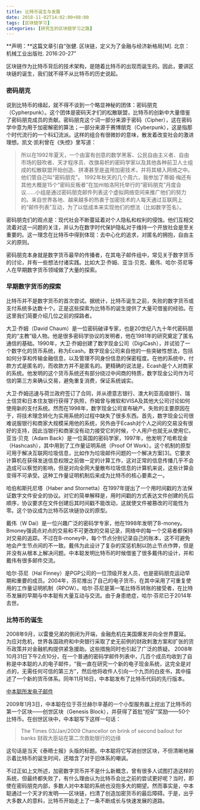 ```yaml
---
title: 比特币诞生与发展
date: 2018-11-02T14:02:00+08:00
tags: [区块链学习]
categories: [研究生的区块链学习之路]
---
```


**声明：**这篇文章引自“张健. 区块链，定义为了金融与经济新格局[M]. 北京：机械工业出版社.  2016:20-27”

区块链作为比特币背后的技术架构，是随着比特币的出现而诞生的。因此，要讲区块链的诞生，我们就不得不从比特币的历史说起。

### 密码朋克
说到比特币的缘起，就不得不谈到一个略显神秘的团体：密码朋克（Cypherpunk）。这个团体是密码天才们的松散联盟，比特币的创新中大量借鉴了密码朋克成员的贡献。密码朋克这个词一部分来源于密码（Cipher），这在密码学中意为用于加密解密的算法；一部分来源于赛博朋克（Cyberpunk），这是指那个时代流行的一个科幻流派。这样的组合有很微妙的意味，散发着改变社会的激进理想。凯文·凯利曾在《失控》里写道：

> 所以在1992年夏天，一个由富有创意的数学黑客、公民自由主义者、自由市场的鼓吹者、天才程序员、改旗易帜的密码学家以及其他各种前卫人士组成的松散联盟开始创造、拼凑甚至是盗用加密技术，并将其植入网络之中。他们管自己叫“密码朋克”。
> 1992年秋天的几个周六，我参加了蒂姆·梅还有其他大概是15个“密码反叛者”在加州帕洛阿托举行的“密码朋克”月度会议……小组是通过密码朋克邮件列表这个虚拟网络空间来推广他们的努力的。来自世界各地、越来越多的热衷于加密技术的人每天通过互联网上的“邮件列表”互动，为了以低成本来实现他们的想法（比如数字签名）。

密码朋克们的观点是：现代社会不断蔓延着对个人隐私和权利的侵蚀。他们互相交流着对这一问题的关注，并认为在数字时代保护隐私对于维持一个开放社会是至关重要的。这一理念在比特币中得到体现：去中心化的追求，对匿名的拥抱，自由主义的原则。

密码朋克本身就是数字货币最早的传播者，在其电子邮件组中，常见关于数字货币的讨论，并有一些想法付诸实践。比如大卫·乔姆、亚当·贝克、戴伟、哈尔·芬尼等人在早期数字货币领域做了大量的探索。

<!--more-->

### 早期数字货币的探索
比特币并不是数字货币的首次尝试。据统计，比特币诞生之前，失败的数字货币或支付系统多达数十个。正是这些探索为比特币的诞生提供了大量可借鉴的经验。在这里我们简要介绍几位之前的探路者。

大卫·乔姆（David Chaum）是一位密码破译专家，也是20世纪八九十年代密码朋克的“主教”级人物。他是很多密码学协议的发明者，他在1981年的研究奠定了匿名通信的基础。1990年，大卫·乔姆创建了数字现金公司（DigiCash），并试验了一个数字化的货币系统，称为Ecash。数字现金公司来自他的一些突破性想法，包括如何分享和传输金融信息，以及管理不同身份信息的保密程度。在他的系统中，付款方式是匿名的，而收款方并不是匿名的。更精确的说法是，Ecash是个人对商家的系统。他发明的这个货币系统还有部分绕过中间商的特质，数字现金公司作为可信的第三方来确认交易，避免重复消费，保证系统诚实。

大卫·乔姆迅速与荷兰政府签订了合同，并从德意志银行、澳大利亚高级银行、瑞士信贷和日本住友银行获得了执照，乔姆曾与微软和VISA及其他大公司讨论如何使用新的支付系统。然而在1998年，数字现金公司宣布破产。失败的主要原因在于，将技术理念转化为实用系统的过程中缺失了很多东西。首先，数字现金公司很难说服银行和商家大规模采用他的系统，另外由于Ecash对个人之间的交易没有很好的支持，因此当银行和商家没有动力接受它的时候，个人用户也就无从使用它。
​亚当·贝克（Adam Back）是一位英国的密码学家，1997年，他发明了哈希现金（Hashcash），其中用到了工作量证明系统（Proof Of Work）。这个机制的原型可用于解决互联网垃圾信息，比如作为垃圾邮件问题的一个解决方案[3]。它要求计算机在获得发送信息权限之前做一定的计算工作，这对正常的信息传播几乎不会造成可以察觉的影响，但是对向全网大量散布垃圾信息的计算机来说，这些计算会变得不可承受。这种工作量证明机制后来成为比特币的核心要素之一。

哈伯和斯托尼塔（Haber and Stornetta）在1997年提出了一个用时间戳的方法保证数字文件安全的协议。对它的简单解释是，用时间戳的方式表达文件创建的先后顺序，协议要求在文件创建后其时间戳不能改动，这就使文件被篡改的可能性为零。这个协议成为比特币区块链协议的原型。

戴伟（W Dai）是一位兴趣广泛的密码学专家，他在1998年发明了B-money。Bmoney强调点对点的交易和不可更改的交易记录，网络中的每一个交易者都保持对交易的追踪。不过在B-money中，每个节点分别记录自己的账本，这不可避免地会产生节点间的不一致。戴伟为此设计了复杂的奖惩机制以防止节点作弊，但是并没有从根本上解决问题。中本聪发明比特币的时候借鉴了很多戴伟的设计，并和戴伟有很多邮件交流。

哈尔·芬尼（Hal Finney）是PGP公司的一位顶级开发人员，也是密码朋克运动早期和重要的成员。2004年，芬尼推出了自己的电子货币，在其中采用了可重复使用的工作量证明机制（RPOW）。哈尔·芬尼是第一笔比特币转账的接受者，在比特币发展的早期与中本聪有大量互动与交流。由于身患绝症，哈尔·芬尼已于2014年去世。

### 比特币的诞生
2008年9月，以雷曼兄弟的倒闭为开端，金融危机在美国爆发并向全世界蔓延。为应对危机，世界各国政府和中央银行采取了史无前例的财政刺激方案和扩张的货币政策并对金融机构提供紧急援助。这些措施同时也引起了广泛的质疑。
2008年10月31日下午2点10分，在一个普通的密码学邮件列表中，几百个成员均收到了自称是中本聪的人的电子邮件，“我一直在研究一个新的电子现金系统，这完全是对点的，无需任何可信的第三方”，然后他将收件人引向一个九页的白皮书，其中描述了一个新的货币体系。同年11月16日，中本聪发布了比特币代码的先行版本。

[中本聪所发电子邮件](https://www.mail-archive.com/cryptography@metzdowd.com/msg09959.html)

2009年1月3日，中本聪在位于芬兰赫尔辛基的一个小型服务器上挖出了比特币的第一个区块——创世区块（Genesis Block），并获得了首批“挖矿”奖励——50个比特币。在创世区块中，中本聪写下这样一句话：

> The Times 03/Jan/2009 Chancellor on brink of second bailout for banks
> 财政大臣站在第二次救助银行的边缘

这句话是当天《泰晤士报》头版的标题。中本聪将它写进创世区块，不但清晰地展示着比特币的诞生时间，还暗含了对于旧体系的嘲讽。

不过正如上文所述，加密数字货币并不是什么新概念，曾有很多人试图打造这样的系统，但最终都失败了，有什么理由认为比特币会比之前的尝试更好呢？当时，即使在密码朋克内部，多数人对中本聪的系统也没抱多大的期望。然而事实是，中本聪通过一个天才的发明——区块链，扫清了创造加密货币的最后障碍。于是，出乎大多数人的意料，比特币开始走上了一条不断成长与快速发展的道路。	

